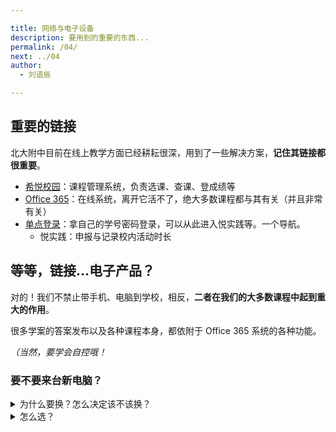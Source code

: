 ```yaml
---

title: 网络与电子设备
description: 要用到的重要的东西...
permalink: /04/
next: ../04
author:
  - 刘语辰

---
```


## 重要的链接

北大附中目前在线上教学方面已经耕耘很深，用到了一些解决方案，**记住其链接都很重要**。

- [希悦校园](https://bdfz.seiue.com)：课程管理系统，负责选课、查课、登成绩等
- [Office 365](https://office.com)：在线系统，离开它活不了，绝大多数课程都与其有关（并且非常有关）
- [单点登录](bdfz-cas.pkuschool.edu.cn)：拿自己的学号密码登录，可以从此进入悦实践等。一个导航。
  - 悦实践：申报与记录校内活动时长

## 等等，链接...电子产品？

对的！我们不禁止带手机、电脑到学校，相反，**二者在我们的大多数课程中起到重大的作用**。

很多学案的答案发布以及各种课程本身，都依附于 Office 365 系统的各种功能。

*（当然，要学会自控哦！*

### 要不要来台新电脑？

<details>
  <summary>为什么要换？怎么决定该不该换？</summary>
    <h2 id="因为用的多">因为：用的多？</h2>
    <p>对于想要换电脑的学生和家长而言，这个是一个很重要的因素</p>
    <p>在北大附中，电脑是一种很重要的东西；日常写文案（尤其是写作课）需要、上课很多情况下需要、技术课程几乎必须要、用于访问 O365 必须要。</p>
    <p>可以这么说：</p>
    <ul>
        <li>在北大附中，不带电脑，你活不下去的。</li>
    </ul>
    <h2 id="因为可能会影响学习">因为：可能会影响学习？</h2>
    <p>这里的“影响学习”指的<strong>不是电脑本身影响学习</strong>，<br>
        是电脑的本身使用状况会影响你的学习状态和心情。<br>
        如果你的电脑用的很顺，就不会有相关&quot;debuff&quot;，而如果你的电脑不符合你的需要或者卡出翔抑或是屏幕垃圾，就会导致心情不好继而导致学习成绩下降。</p>
    <p>强烈建议：至少这次不要吝啬为孩子（或自己）选择一个好用的笔记本电脑。</p>
    <h3 id="哪种一定该换满足任意一条即可">哪种一定该换（满足任意一条即可）</h3>
    <ul>
        <li>机型距离发布 5 年以上</li>
        <li>重量超过 2kg 的非游戏本</li>
        <li>内存为 4G 及以下 或 只有机械盘 =&gt; 卡出翔（此时如预算较少则建议升级电脑配置）</li>
        <li>正常工作续航不超过3个小时（的轻薄本、“全能本”）</li>
        <li>键盘手感你无法忍受的</li>
        <li>夏季散热风扇狂转，影响系统正常运行（且伴随着日常使用的卡顿）</li>
        <li>游戏本条件：
            <ul>
                <li>散热不要太吵（不然会打扰别人学习的！）</li>
                <li>实际上不建议携带游戏本，除非有频繁的游戏需要</li>
            </ul>
        </li>
    </ul>
    <h3 id="哪种不建议带到学校">哪种不建议带到学校</h3>
    <ul>
        <li>重量超过 2kg 的任何笔记本电脑（习武之人可以忽略）</li>
        <li>台式机、一体机（当然！）</li>
    </ul>
    <h3 id="哪种完全没问题不用考虑直接带过来">哪种完全没问题，不用考虑，直接带过来</h3>
    <ul>
        <li>近两年发布的超极本、全能本（即搭载MX150、MX250或类似显卡）</li>
        <li>运行 Windows 10</li>
        <li>内存 ≥ 8G</li>
        <li>价格高于 ￥8000</li>
    </ul>
    <h2 id="因为性能">因为：性能？</h2>
    <p>在北大附中，你有无尽的可能，你可能会上手很多额外的、从未做过的工作，这些都会对计算机的CPU与显卡性能有一定的挑战。</p>
    <p>但是在实际上手之前无法预料，所以先知道“买新不买旧”即可。</p>
    <h2 id="因为笔记">因为：笔记？</h2>
    <p>在校内的 O365 系统之下，OneNote + 触控笔 + 触摸屏 笔记大法很爽的！</p>  
</details>

<details>
  <summary>怎么选？</summary>
 <p>既然刚才都说了为什么要换、在什么情况下要换了，这里讲的就是——怎么寻找一个合适的、正常的的电脑以及相关基础知识。<br>
        本文章仅针对笔记本电脑。</p>
    <h2 id="禁止去实体店买">禁止去实体店买</h2>
    <p>按经验来讲，小白在那里会被宰的。很可能被被“狸猫换太子”，或者被诱导到其他更烂的机型。<br>
        所以，<strong>纯小白禁止去实体店买</strong>。</p>
    <p>然后，有些小伙伴可能想买高端笔记本电脑，直接就去找 Macbook 系列了。先别急，等我说完——</p>
    <h2 id="Mac-不要盲目购买">Mac 不要盲目购买</h2>
    <p>近几个版本的 Macbook 均有一些问题，不管是硬件上的还是纯粹的智商税问题，都有。<br>
        几条建议：</p>
    <ul>
        <li>不是果粉别买 Macbook / Macbook Air。
            <ul>
                <li>老款目前类似于电子垃圾，新款性能堪忧。</li>
                <li>新款没啥性价比。</li>
            </ul>
        </li>
        <li>Macbook Pro 看情况。如果你不喜欢以下任一问题，请直接忽略：
            <ul>
                <li>键程超短如钢板的键盘</li>
                <li>奇怪的散热设计，导致性能不能完全发挥</li>
                <li>不稳定的设计（如：屏线门、蝶式键盘）</li>
            </ul>
        </li>
        <li>这个系列的性价比不算高，请谨慎考虑</li>
    </ul>
    <p>总之，如果对 macOS 没有很大的需求，<strong>不建议购买</strong>。<br>
        也不建议买来装 Windows，这样买<em>没有什么意义</em>，没有 iOS 与 macOS 的联动功能</p>
    <h2 id="别考虑只用-iPad">别考虑只用 iPad</h2>
    <p>首先，我的观点：iPad <strong>不应该是</strong> 北大附中使用的生产力工具，不能作为主要机使用。<br>
        由于鼠标支持十分的鶸、相关 Office 365 软件功能较弱、扩展性极弱等弱点，<em>强烈</em>不建议作为唯一的替代其他的笔记本的电子产品。</p>
    <h2 id="砸钱进去">砸钱进去！</h2>
    <p>一般来讲，笔记本的价格梯度远远高于手机（当然，iPhone 除外）；事实上，约5000元价位的机器只是相对中端的机器；且一般来讲，<strong>价格越高，体验更好</strong>。</p>
    <p>虽然价格更高并不能带来更好的硬件性能，但会带来：</p>
    <ul>
        <li>更好的屏幕</li>
        <li>更好的外观设计</li>
        <li>更可靠的兼容性</li>
        <li>更好的做工</li>
        <li>（可能也有）同样的硬件，更好的性能发挥</li>
    </ul>
    <p>为了你将长时间使用的这台笔记本电脑的使用的顺畅性，建议往里砸钱，越高越好。</p>
    <h2 id="三思而后行">三思而后行！</h2>
    <p>看中某个型号之后，请先进行以下步骤再做出决定：</p>
    <ol>
        <li>先仔细看一遍官网参数</li>
        <li>再去网上搜相关评测，权衡利弊</li>
        <li>最后，如有条件，建议去品牌实体店（而非电脑城）接触一下（但是不买！）</li>
    </ol>
    <h2 id="二合一设备怎么样">二合一设备怎么样？</h2>
    <p>近年以来，多个厂商已经推出了多款二合一设备（一般为平板 + 软键盘可插拔形态）。<br>
        其便捷性十分优秀，并且有充足的配件支持（如手写笔）；<br>
        由于其本身形态，性能发挥会略弱于（或者显著弱于，当处理器后缀是Y时）传统的笔记本电脑。</p>
  
  <details><summary>想知道更多吗...？</summary>
    <p>电脑之间的参数比较多，且其细节也是非常多。在这里简单说一下各参数的意义（以及重点的不能买参数，以“黑名单”标记</p>
    <ul>
        <li>
            <p>CPU：电脑的处理器。</p>
            <ul>
                <li>做电脑能处理的很多事情，并且一般自带核显</li>
                <li>黑名单：
                    <ul>
                        <li>Intel 6代及以前的处理器（形如: iX 6XXX）</li>
                        <li>末尾带Y的处理器（<em>除非你根本没还有任何性能要求</em>）</li>
                    </ul>
                </li>
                <li>主流：英特尔</li>
                <li>【续航问题】游戏本常用的标压处理器（末尾为H）会带来更差的续航</li>
            </ul>
        </li>
        <li>
            <p>显卡：处理图形内容。</p>
            <ul>
                <li>核显（核心显卡）也能满足诸多日常需要，没需求别上独显（独立显卡）</li>
                <li>黑名单：940MX, MX110, MX130；这三个都是徒有其名却没性能</li>
                <li>主流：
                    <ul>
                        <li>集显：UHD620（英特尔）, Vega 10（AMD）</li>
                        <li>入门级独显（性能说得过去）：MX150, MX250（与前者区别不大）</li>
                        <li>游戏级独显（仅列举Nvidia家的产品）：GTX 10XX, GTX 16XX, RTX20XX</li>
                    </ul>
                </li>
                <li>【性能问题】独立显卡可能对电脑的性能发挥产生影响，实际发挥与散热有关</li>
                <li>【续航问题】独显会造成续航的一定损失</li>
            </ul>
        </li>
        <li>
            <p>屏幕：显示图形内容。</p>
            <ul>
                <li>【重要】这关乎你的眼睛！</li>
                <li>五档：
                    <ul>
                        <li>差：45%NTSC TN 和 45%NTSC IPS 以下（或者干脆不标</li>
                        <li>中：72%NTSC （≠100%sRGB）</li>
                        <li>良：100%sRGB</li>
                        <li>优：良+分辨率高于1080p+偏色小</li>
                        <li>优+：出厂校色、P3、Adobe RGB...</li>
                    </ul>
                </li>
                <li>游戏频率高的话，建议使用 144hz 电竞屏幕</li>
                <li>加分项：
                    <ul>
                        <li>触控、亮度、比例3：2（不包括游戏本）</li>
                    </ul>
                </li>
                <li>【续航】分辨率过高可能导致续航降低，2K分辨率足够</li>
            </ul>
        </li>
        <li>
            <p>做工</p>
            <ul>
                <li>这个看个人喜好，一般与价格成正比。建议实际到店体验，<strong>进行比较</strong>。</li>
            </ul>
        </li>
        <li>
            <p>键盘与触摸板</p>
            <ul>
                <li>没什么好说的，自己试试<strong>击键手感</strong>和<strong>键位</strong>（如果设计有大硬伤可能造成使用上不适）再决定就行了。</li>
                <li>【加分项】键盘背光（晚上使用）、功能键</li>
            </ul>
        </li>
        <li>
            <p>接口</p>
            <ul>
                <li>忌：只有一种接口，即 USB Type C（除非你是转接头爱好者）</li>
                <li>【校内加分项】还有 Mini DisplayPort 接口的电脑，可以直接接投影仪</li>
                <li>看自己需求决定，不要盲目跟随</li>
            </ul>
        </li>
    </ul>
</details></details>
